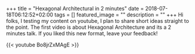 +++
title =  "Hexagonal Architectural in 2 minutes"
date = 2018-07-18T06:12:52+02:00
tags = []
featured_image = ""
description = ""
+++
Hi folks, I testing my content on youtube, I plan to share short ideas straight to the point. The first video is about Hexagonal Architecture and its a 2 minutes talk. If you liked this new format, leave your feedback!

{{< youtube Bo8jrZxMAgE >}}